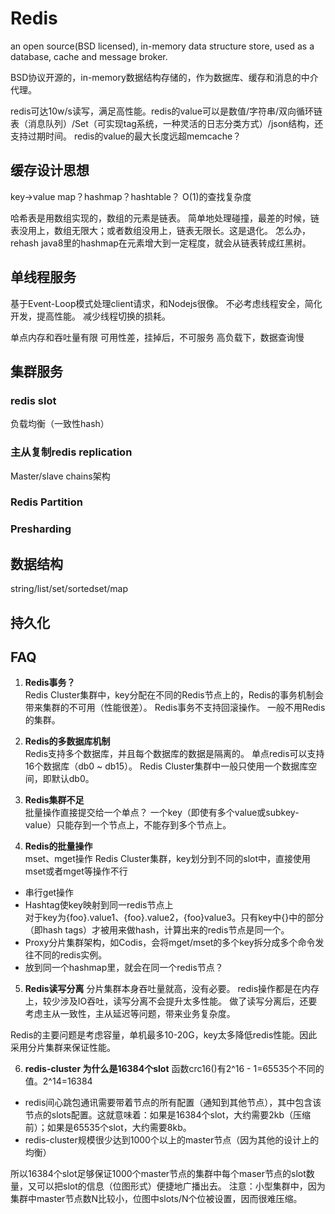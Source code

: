# Redis
an open source(BSD licensed), in-memory data structure store, used as a database, cache and message broker.

BSD协议开源的，in-memory数据结构存储的，作为数据库、缓存和消息的中介代理。


redis可达10w/s读写，满足高性能。redis的value可以是数值/字符串/双向循环链表（消息队列）/Set（可实现tag系统，一种灵活的日志分类方式）/json结构，还支持过期时间。
redis的value的最大长度远超memcache？

## 缓存设计思想
key->value
map？hashmap？hashtable？
O(1)的查找复杂度

哈希表是用数组实现的，数组的元素是链表。
简单地处理碰撞，最差的时候，链表没用上，数组无限大；或者数组没用上，链表无限长。这是退化。
怎么办，rehash
java8里的hashmap在元素增大到一定程度，就会从链表转成红黑树。


## 单线程服务
基于Event-Loop模式处理client请求，和Nodejs很像。
不必考虑线程安全，简化开发，提高性能。
减少线程切换的损耗。

单点内存和吞吐量有限
可用性差，挂掉后，不可服务
高负载下，数据查询慢

## 集群服务
### redis slot
负载均衡（一致性hash）

### 主从复制redis replication
Master/slave chains架构

### Redis Partition

### Presharding

## 数据结构
string/list/set/sortedset/map

## 持久化

## FAQ
1. **Redis事务？**  
Redis Cluster集群中，key分配在不同的Redis节点上的，Redis的事务机制会带来集群的不可用（性能很差）。
Redis事务不支持回滚操作。
一般不用Redis的集群。

2. **Redis的多数据库机制**  
Redis支持多个数据库，并且每个数据库的数据是隔离的。
单点redis可以支持16个数据库（db0 ~ db15）。
Redis Cluster集群中一般只使用一个数据库空间，即默认db0。

3. **Redis集群不足**  
批量操作直接提交给一个单点？
一个key（即使有多个value或subkey-value）只能存到一个节点上，不能存到多个节点上。

4.  **Redis的批量操作**  
mset、mget操作
Redis Cluster集群，key划分到不同的slot中，直接使用mset或者mget等操作不行

+ 串行get操作
+ Hashtag使key映射到同一redis节点上  
对于key为{foo}.value1、{foo}.value2，{foo}value3。只有key中{}中的部分（即hash tags）才被用来做hash，计算出来的redis节点是同一个。
+ Proxy分片集群架构，如Codis，会将mget/mset的多个key拆分成多个命令发往不同的redis实例。
+ 放到同一个hashmap里，就会在同一个redis节点？

5. **Redis读写分离**
分片集群本身吞吐量就高，没有必要。
redis操作都是在内存上，较少涉及IO吞吐，读写分离不会提升太多性能。
做了读写分离后，还要考虑主从一致性，主从延迟等问题，带来业务复杂度。

Redis的主要问题是考虑容量，单机最多10-20G，key太多降低redis性能。因此采用分片集群来保证性能。

6. **redis-cluster 为什么是16384个slot**
函数crc16()有2^16 - 1=65535个不同的值。2^14=16384
+ redis间心跳包通讯需要带着节点的所有配置（通知到其他节点），其中包含该节点的slots配置。这就意味着：如果是16384个slot，大约需要2kb（压缩前）；如果是65535个slot，大约需要8kb。
+ redis-cluster规模很少达到1000个以上的master节点（因为其他的设计上的均衡）

所以16384个slot足够保证1000个master节点的集群中每个maser节点的slot数量，又可以把slot的信息（位图形式）便捷地广播出去。
注意：小型集群中，因为集群中master节点数N比较小，位图中slots/N个位被设置，因而很难压缩。